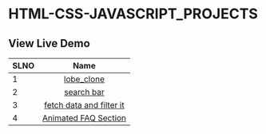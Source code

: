 # HTML-CSS-JAVASCRIPT_PROJECTS
## View Live Demo

| SLNO |                                                Name                                                 |
| --- | :-------------------------------------------------------------------------------------------------: |
| 1   |                   [lobe_clone](https://soumendas-lobe-clone.netlify.app/)                   |
| 2   |                       [search bar](https://soumen-search.netlify.app/)                       |
| 3   |    [fetch data and filter it](https://soumen-filter.netlify.app/)    |
| 4   |              [Animated FAQ Section](https://soumen-faq-section.netlify.app/)              |


     
